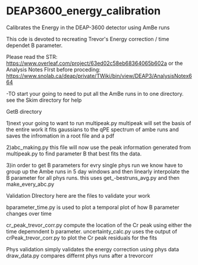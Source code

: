 # DEAP3600_energy_calibration
Calibrates the Energy in the DEAP-3600 detector using AmBe runs


This cde is devoted to recreating Trevor's Energy correction / time dependet B parameter.

Please read the STR: https://www.overleaf.com/project/63ed02c58eb68364065b602a
or the Analysis Notes FIrst before proceding: https://www.snolab.ca/deap/private/TWiki/bin/view/DEAP3/AnalysisNotex664

-TO start your going to need to put all the AmBe runs in to one directory. see the Skim directory for help

GetB directory 

1)next your going to want to run multipeak.py
multipeak will set the basis of the entire work it fits gaussians to the qPE spectrum of ambe runs and saves the infromation in a root file and a pdf

2)abc_making.py this file will now use the peak information generated from multipeak.py to find parameter B that best fits the data.

3)in order to get B parameters for evry single phys run we know have to group up the Ambe runs in 5 day windows and then linearly interpolate 
the B parameter for all phys runs. this uses get_-bestruns_avg.py and then make_every_abc.py

Validation DIrectory
here are the files to validate your work

bparameter_time.py is used to plot a temporal plot of how B parameter changes over time

cr_peak_trevor_corr.py compute the location of the Cr peak using either  the time depemndent b parameter.
uncertainty_calc.py uses the output of crPeak_trevor_corr.py to plot the Cr peak residuals for the fits

Phys validation simply validates the energy correction using phys data
draw_data.py compares differnt phys runs after a trevorcorr
